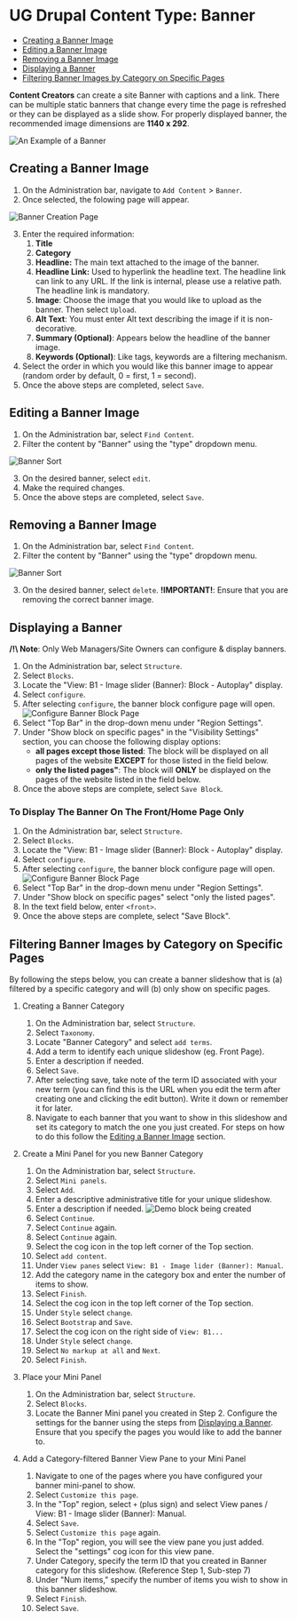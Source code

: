 # UG Drupal Content Type: Banner

* [Creating a Banner Image](howto-banner.md#creating-a-banner-image)
* [Editing a Banner Image](howto-banner.md#editing-a-banner-image)
* [Removing a Banner Image](howto-banner.md#removing-a-banner-image)
* [Displaying a Banner](howto-banner.md#displaying-a-banner)
* [Filtering Banner Images by Category on Specific Pages](howto-banner.md#filtering-banner-images-by-category-on-specific-pages)

**Content Creators** can create a site Banner with captions and a link. There can be multiple static banners that change every time the page is refreshed or they can be displayed as a slide show. For properly displayed banner, the recommended image dimensions are **1140 x 292**.

![An Example of a Banner](/images/baex.png)

## Creating a Banner Image

1. On the Administration bar, navigate to `Add Content` > `Banner`.
3. Once selected, the folowing page will appear.

 ![Banner Creation Page](/images/bannerCreate.png)
 
3. Enter the required information:
    1. **Title**
    2. **Category**
    3. **Headline:** The main text attached to the image of the banner.
    4. **Headline Link:** Used to hyperlink the headline text. The headline link can link to any URL. If the link is internal, please use a relative path. The headline link is mandatory.
    5. **Image**: Choose the image that you would like to upload as the banner. Then select `Upload`.
    6. **Alt Text**: You must enter Alt text describing the image if it is non-decorative.
    7. **Summary (Optional)**: Appears below the headline of the banner image.
    8. **Keywords (Optional)**: Like tags, keywords are a filtering mechanism.
6. Select the order in which you would like this banner image to appear (random order by default, 0 = first, 1 = second).
7. Once the above steps are completed, select `Save`.

## Editing a Banner Image
1. On the Administration bar, select `Find Content`.
2. Filter the content by "Banner" using the "type" dropdown menu.

 ![Banner Sort](/images/filterBanner.png)
 
3. On the desired banner, select `edit`.
4. Make the required changes.
5. Once the above steps are completed, select `Save`.

## Removing a Banner Image

1. On the Administration bar, select `Find Content`.
2. Filter the content by "Banner" using the "type" dropdown menu.

 ![Banner Sort](/images/filterBanner.png)
 
3. On the desired banner, select `delete`. **!IMPORTANT!**: Ensure that you are removing the correct banner image.

## Displaying a Banner

**/!\ Note**: Only Web Managers/Site Owners can configure & display banners.

1. On the Administration bar, select `Structure`.
2. Select `Blocks`.
3. Locate the "View: B1 - Image slider (Banner): Block - Autoplay" display.
4. Select `configure`.
5. After selecting `configure`, the banner block configure page will open.
 ![Configure Banner Block Page](/images/configureBannerBlock.png)
4. Select "Top Bar" in the drop-down menu under "Region Settings".
5. Under "Show block on specific pages" in the "Visibility Settings" section, you can choose the following display options:
    * **all pages except those listed**: The block will be displayed on all pages of the website **EXCEPT** for those listed in the field below.
    * **only the listed pages"**: The block will **ONLY** be displayed on the pages of the website listed in the field below.
6. Once the above steps are complete, select `Save Block`.

### To Display The Banner On The Front/Home Page Only

1. On the Administration bar, select `Structure`.
2. Select `Blocks`.
3. Locate the "View: B1 - Image slider (Banner): Block - Autoplay" display.
4. Select `configure`.
5. After selecting `configure`, the banner block configure page will open.
 ![Configure Banner Block Page](/images/configureBannerBlock.png)
4. Select "Top Bar" in the drop-down menu under "Region Settings".
5. Under "Show block on specific pages" select "only the listed pages".
6. In the text field below, enter `<front>`.
7. Once the above steps are complete, select "Save Block".



## Filtering Banner Images by Category on Specific Pages
By following the steps below, you can create a banner slideshow that is (a) filtered by a specific category and will (b) only show on specific pages.

1. Creating a Banner Category
    1. On the Administration bar, select `Structure`.
    2. Select `Taxonomy`.
    3. Locate "Banner Category" and select `add terms`.
    4. Add a term to identify each unique slideshow (eg. Front Page).
    5. Enter a description if needed.
    6. Select `Save`.
    7. After selecting save, take note of the term ID associated with your new term (you can find this is the URL when you edit the term after creating one and clicking the edit button). Write it down or remember it for later.
   8. Navigate to each banner that you want to show in this slideshow and set its category to match the one you just created. For steps on how to do this follow the [Editing a Banner Image](howto-banner.md#editing-a-banner-image) section. 

2. Create a Mini Panel for you new Banner Category
    1. On the Administration bar, select `Structure`.
    2. Select `Mini panels`.
    3. Select `Add`.
    4. Enter a descriptive administrative title for your unique slideshow.
    5. Enter a description if needed.
    ![Demo block being created](/images/createBannerPanel.jpg)
    6. Select `Continue`. 
    7. Select `Continue` again. 
    8. Select `Continue` again.
    9. Select the cog icon in the top left corner of the Top section.
    10. Select `add content`.
    11. Under `View panes` select `View: B1 - Image lider (Banner): Manual`.
    12. Add the category name in the category box and enter the number of items to show.
    13. Select `Finish`.
    14. Select the cog icon in the top left corner of the Top section.
    15. Under `Style` select `change`.
    16. Select `Bootstrap` and `Save`.
    17. Select the cog icon on the right side of `View: B1...` 
    18. Under `Style` select `change`. 
    19. Select `No markup at all` and `Next`.
    20. Select `Finish`.

3. Place your Mini Panel
    1. On the Administration bar, select `Structure`.
    2. Select `Blocks`.
      3. Locate the Banner Mini panel you created in Step 2. Configure the settings for the banner using the steps from [Displaying a Banner](howto-banner.md#displaying-a-banner). Ensure that you specify the pages you would like to add the banner to.

4. Add a Category-filtered Banner View Pane to your Mini Panel
    1. Navigate to one of the pages where you have configured your banner mini-panel to show.
    3. Select `Customize this page`. 
    4. In the "Top" region, select `+` (plus sign) and select View panes / View: B1 - Image slider (Banner): Manual.
    5. Select `Save`.
    6. Select `Customize this page` again.
    7. In the "Top" region, you will see the view pane you just added. Select the "settings" cog icon for this view pane.
    8. Under Category, specify the term ID that you created in Banner category for this slideshow. (Reference Step 1, Sub-step 7)
    9. Under "Num items," specify the number of items you wish to show in this banner slideshow.
   10. Select `Finish`.
   11. Select `Save`.
